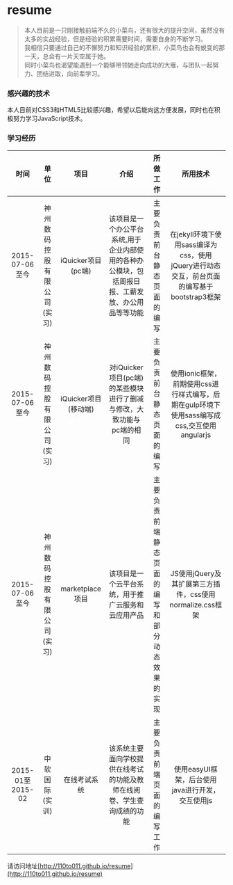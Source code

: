 # resume

> 本人目前是一只刚接触前端不久的小菜鸟，还有很大的提升空间，虽然没有太多的实战经验，但是经验的积累需要时间，需要自身的不断学习。  
我相信只要通过自己的不懈努力和知识经验的累积，小菜鸟也会有蜕变的那一天，总会有一片天空属于她。  
同时小菜鸟也渴望能遇到一个能够带领她走向成功的大雁，与团队一起努力、团结进取，向前辈学习。

### 感兴趣的技术

本人目前对CSS3和HTML5比较感兴趣，希望以后能向这方便发展，同时也在积极努力学习JavaScript技术。

### 学习经历
| 时间 | 单位 |项目   |  介绍  | 所做工作 | 所用技术 |
| :----: | :----:   | :----:  | :----:  | :----:  | :----:   |
| 2015-07-06至今 | 神州数码控股有限公司(实习) |iQuicker项目(pc端) |  该项目是一个办公平台系统,用于企业内部使用的各种办公模块，包括周报日报、工薪发放、办公用品等等功能 |主要负责前台静态页面的编写|在jekyll环境下使用sass编译为css，使用jQuery进行动态交互，前台页面的编写基于bootstrap3框架|
| 2015-07-06至今  | 神州数码控股有限公司(实习) |iQuicker项目(移动端)  | 对iQuicker项目(pc端)的某些模块进行了删减与修改，大致功能与pc端的相同 | 主要负责前台静态页面的编写 | 使用ionic框架，前期使用css进行样式编写，后期在gulp环境下使用sass编写成css,交互使用angularjs|
| 2015-07-06至今 | 神州数码控股有限公司(实习) |marketplace项目 |  该项目是一个云平台系统，用于推广云服务和云应用产品  | 主要负责前端静态页面的编写和部分动态效果的实现|JS使用jQuery及其扩展第三方插件，css使用normalize.css框架|
| 2015-01至2015-02 | 中软国际(实训) |在线考试系统 |  该系统主要面向学校提供在线考试的功能及教师在线阅卷、学生查询成绩的功能| 主要负责前端页面的编写工作|使用easyUI框架，后台使用java进行开发，交互使用js|



请访问地址[http://110to011.github.io/resume](http://110to011.github.io/resume)
